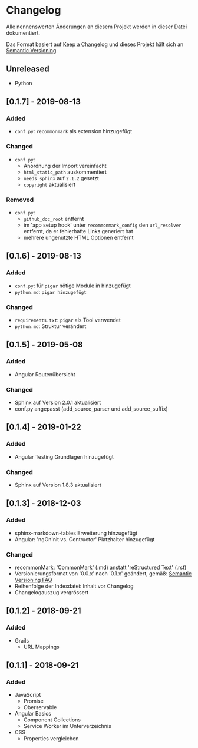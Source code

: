 # Changelog
Alle nennenswerten Änderungen an diesem Projekt werden in dieser Datei dokumentiert.

Das Format basiert auf [Keep a Changelog](http://keepachangelog.com/de/1.0.0/)
und dieses Projekt hält sich an [Semantic Versioning](http://semver.org/lange/de/spec/v2.0.0.html).

## Unreleased
- Python

## [0.1.7] - 2019-08-13
### Added
  - `conf.py`: `recommonmark` als extension hinzugefügt

### Changed
- `conf.py`:
  - Anordnung der Import vereinfacht
  - `html_static_path` auskommentiert
  - `needs_sphinx` auf `2.1.2` gesetzt
  - `copyright` aktualisiert

### Removed
- `conf.py`:
  - `github_doc_root` entfernt
  - im 'app setup hook' unter `recommonmark_config` den `url_resolver` entfernt, da er fehlerhafte Links generiert hat
  - mehrere ungenutzte HTML Optionen entfernt


## [0.1.6] - 2019-08-13
### Added
- `conf.py`: für `pigar` nötige Module in hinzugefügt
- `python.md`: `pigar hinzugefügt`

### Changed
- `requirements.txt`: `pigar` als  Tool verwendet
- `python.md`: Struktur verändert

## [0.1.5] - 2019-05-08
### Added
- Angular Routenübersicht

### Changed
- Sphinx auf Version 2.0.1 aktualisiert
- conf.py angepasst (add_source_parser und add_source_suffix)

## [0.1.4] - 2019-01-22
### Added
- Angular Testing Grundlagen hinzugefügt

### Changed
- Sphinx auf Version 1.8.3 aktualisiert

## [0.1.3] - 2018-12-03
### Added
- sphinx-markdown-tables Erweiterung hinzugefügt
- Angular: 'ngOnInit vs. Contructor' Platzhalter hinzugefügt

### Changed
- recommonMark: 'CommonMark' (.md) anstatt 'reStructured Text' (.rst)
- Versionierungsformat von '0.0.x' nach '0.1.x' geändert, gemäß:
  [Semantic Versioning FAQ](https://semver.org/#how-should-i-deal-with-revisions-in-the-0yz-initial-development-phase)
- Reihenfolge der Indexdatei: Inhalt vor Changelog
- Changelogauszug vergrössert

## [0.1.2] - 2018-09-21
### Added
- Grails
  - URL Mappings

## [0.1.1] - 2018-09-21
### Added
- JavaScript
  - Promise
  - Oberservable
- Angular Basics
  - Component Collections
  - Service Worker im Unterverzeichnis
- CSS
  - Properties vergleichen